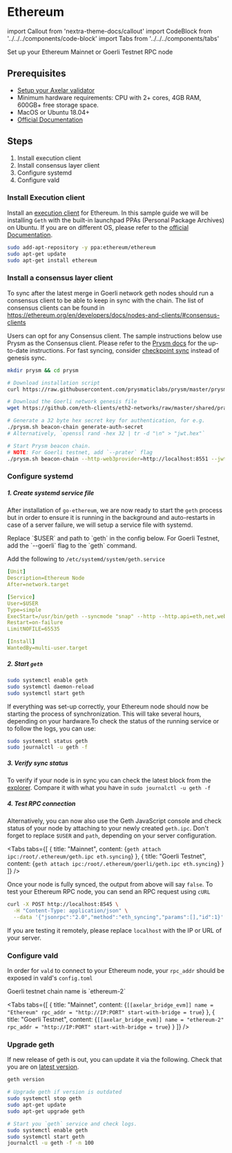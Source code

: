 # Ethereum

import Callout from 'nextra-theme-docs/callout'
import CodeBlock from '../../../components/code-block'
import Tabs from '../../../components/tabs'

Set up your Ethereum Mainnet or Goerli Testnet RPC node

## Prerequisites

- [Setup your Axelar validator](/validator/setup)
- Minimum hardware requirements: CPU with 2+ cores, 4GB RAM, 600GB+ free storage space.
- MacOS or Ubuntu 18.04+
- [Official Documentation](https://ethereum.org/en/developers/docs/nodes-and-clients)


## Steps
1. Install execution client
2. Install consensus layer client
3. Configure systemd
4. Configure vald


### Install Execution client

Install an [execution client](https://ethereum.org/en/developers/docs/nodes-and-clients/#execution-clients) for Ethereum.
In this sample guide we will be installing `Geth` with the built-in launchpad PPAs (Personal Package Archives) on Ubuntu. If you are on different OS, please refer to the [official Documentation](https://geth.ethereum.org/docs/getting-started).

```bash
sudo add-apt-repository -y ppa:ethereum/ethereum
sudo apt-get update
sudo apt-get install ethereum
```

### Install a consensus layer client

To sync after the latest merge in Goerli network geth nodes should run a consensus client to be able to keep in sync with the chain. The list of consensus clients can be found in https://ethereum.org/en/developers/docs/nodes-and-clients/#consensus-clients

Users can opt for any Consensus client. The sample instructions below
use Prysm as the Consensus client.
Please refer to the [Prysm docs](https://docs.prylabs.network/docs/install/install-with-script) for the up-to-date instructions. For fast syncing,
consider [checkpoint sync](https://docs.prylabs.network/docs/prysm-usage/checkpoint-sync) instead of genesis sync.

```bash
mkdir prysm && cd prysm

# Download installation script
curl https://raw.githubusercontent.com/prysmaticlabs/prysm/master/prysm.sh --output prysm.sh && chmod +x prysm.sh

# Download the Goerli network genesis file
wget https://github.com/eth-clients/eth2-networks/raw/master/shared/prater/genesis.ssz

# Generate a 32 byte hex secret key for authentication, for e.g.
./prysm.sh beacon-chain generate-auth-secret
# Alternatively, `openssl rand -hex 32 | tr -d "\n" > "jwt.hex"`

# Start Prysm beacon chain.
# NOTE: For Goerli testnet, add `--prater` flag
./prysm.sh beacon-chain --http-web3provider=http://localhost:8551 --jwt-secret=/path/to/jwt.hex --genesis-state=./genesis.ssz
```

### Configure systemd

##### 1. Create systemd service file

After installation of `go-ethereum`, we are now ready to start the `geth` process but in order to ensure it is running in the background and auto-restarts in case of a server failure, we will setup a service file with systemd.

<Callout type="error" emoji="⚠️">
  Replace `$USER` and path to `geth` in the config below.
  For Goerli Testnet, add the `--goerli` flag to the `geth` command.
</Callout>

Add the following to `/etc/systemd/system/geth.service`
```yaml
[Unit]
Description=Ethereum Node
After=network.target

[Service]
User=$USER
Type=simple
ExecStart=/usr/bin/geth --syncmode "snap" --http --http.api=eth,net,web3,engine --http.vhosts * --http.addr 0.0.0.0 --authrpc.jwtsecret=/path/to/jwt.hex --override.terminaltotaldifficulty 50000000000000000
Restart=on-failure
LimitNOFILE=65535

[Install]
WantedBy=multi-user.target
```

##### 2. Start `geth`

```bash
sudo systemctl enable geth
sudo systemctl daemon-reload
sudo systemctl start geth
```

If everything was set-up correctly, your Ethereum node should now be starting the process of synchronization. This will take several hours, depending on your hardware.To check the status of the running service or to follow the logs, you can use:

```bash
sudo systemctl status geth
sudo journalctl -u geth -f
```

##### 3. Verify sync status

To verify if your node is in sync you can check the latest block from the [explorer](https://goerli.etherscan.io/).
Compare it with what you have in `sudo journalctl -u geth -f`


##### 4. Test RPC connection

Alternatively, you can now also use the Geth JavaScript console and check status of your node by attaching to your newly created `geth.ipc`. Don't forget to replace `$USER` and `path`, depending on your server configuration.

<Tabs tabs={[
{
title: "Mainnet",
content: <CodeBlock language="bash">
{`geth attach ipc:/root/.ethereum/geth.ipc
eth.syncing`}
</CodeBlock>
},
{
title: "Goerli Testnet",
content: <CodeBlock language="bash">
{`geth attach ipc:/root/.ethereum/goerli/geth.ipc
eth.syncing`}
</CodeBlock>
}
]} />

Once your node is fully synced, the output from above will say `false`. To test your Ethereum RPC node, you can send an RPC request using `cURL`

```bash
curl -X POST http://localhost:8545 \
  -H "Content-Type: application/json" \
  --data '{"jsonrpc":"2.0","method":"eth_syncing","params":[],"id":1}'
```

If you are testing it remotely, please replace `localhost` with the IP or URL of your server.

### Configure vald

In order for `vald` to connect to your Ethereum node, your `rpc_addr` should be exposed in
vald's `config.toml`

<Callout emoji="📝">
  Goerli testnet chain name is `ethereum-2`
</Callout>

<Tabs tabs={[
{
title: "Mainnet",
content: <CodeBlock language="yaml">
{`[[axelar_bridge_evm]]
name = "Ethereum"
rpc_addr = "http://IP:PORT"
start-with-bridge = true`}
</CodeBlock>
},
{
title: "Goerli Testnet",
content: <CodeBlock language="yaml">
{`[[axelar_bridge_evm]]
name = "ethereum-2"
rpc_addr = "http://IP:PORT"
start-with-bridge = true`}
</CodeBlock>
}
]} />


### Upgrade geth

If new release of geth is out, you can update it via the following.
Check that you are on [latest version](https://github.com/ethereum/go-ethereum/releases).

```bash
geth version

# Upgrade geth if version is outdated
sudo systemctl stop geth
sudo apt-get update
sudo apt-get upgrade geth

# Start you `geth` service and check logs.
sudo systemctl enable geth
sudo systemctl start geth
journalctl -u geth -f -n 100
```
